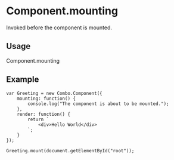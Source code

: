 # Component.mounting

Invoked before the component is mounted.

## Usage

Component.mounting

## Example

	var Greeting = new Combo.Component({
		mounting: function() {
			console.log("The component is about to be mounted.");
		},
		render: function() {
			return `
				<div>Hello World</div>
			`;
		}
	});

	Greeting.mount(document.getElementById("root"));